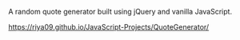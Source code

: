 A random quote generator built using jQuery and vanilla JavaScript.


https://riya09.github.io/JavaScript-Projects/QuoteGenerator/
